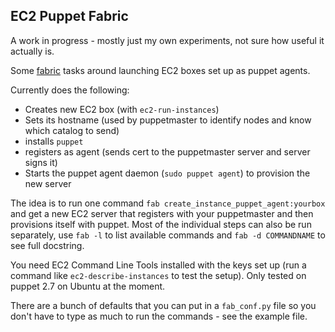 ## EC2 Puppet Fabric

A work in progress - mostly just my own experiments, not sure how useful it actually is.

Some [fabric](http://fabfile.org) tasks around launching EC2 boxes set up as puppet agents.

Currently does the following:
* Creates new EC2 box (with `ec2-run-instances`)
* Sets its hostname (used by puppetmaster to identify nodes and know which catalog to send)
* installs `puppet`
* registers as agent (sends cert to the puppetmaster server and server signs it)
* Starts the puppet agent daemon (`sudo puppet agent`) to provision the new server

The idea is to run one command `fab create_instance_puppet_agent:yourbox` and get a new EC2 server that registers with your puppetmaster and then provisions itself with puppet.  Most of the individual steps can also be run separately, use `fab -l` to list available commands and `fab -d COMMANDNAME` to see full docstring.

You need EC2 Command Line Tools installed with the keys set up (run a command like `ec2-describe-instances` to test the setup).  Only tested on puppet 2.7 on Ubuntu at the moment.

There are a bunch of defaults that you can put in a `fab_conf.py` file so you don't have to type as much to run the commands - see the example file.

